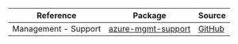 | Reference | Package | Source |
|---|---|---|
|Management - Support|[azure-mgmt-support](https://repo1.maven.org/maven2/com/microsoft/azure/support/v2020_04_01/azure-mgmt-support)|[GitHub](https://github.com/Azure/azure-sdk-for-java/blob/main/)|

